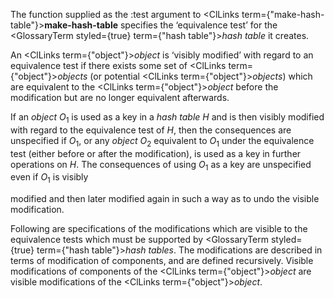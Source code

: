  



The function supplied as the :test argument to <ClLinks  term={"make-hash-table"}><b>make-hash-table</b></ClLinks> specifies the ‘equivalence test’ for the <GlossaryTerm styled={true} term={"hash table"}><i>hash table</i></GlossaryTerm> it creates. 



An <ClLinks  term={"object"}><i>object</i></ClLinks> is ‘visibly modified’ with regard to an equivalence test if there exists some set of <ClLinks  term={"object"}><i>objects</i></ClLinks> (or potential <ClLinks  term={"object"}><i>objects</i></ClLinks>) which are equivalent to the <ClLinks  term={"object"}><i>object</i></ClLinks> before the modification but are no longer equivalent afterwards. 



If an *object O*<sub>1</sub> is used as a key in a *hash table H* and is then visibly modified with regard to the equivalence test of *H*, then the consequences are unspecified if *O*<sub>1</sub>, or any *object O*<sub>2</sub> equivalent to *O*<sub>1</sub> under the equivalence test (either before or after the modification), is used as a key in further operations on *H*. The consequences of using *O*<sub>1</sub> as a key are unspecified even if *O*<sub>1</sub> is visibly 



modified and then later modified again in such a way as to undo the visible modification. 



Following are specifications of the modifications which are visible to the equivalence tests which must be supported by <GlossaryTerm styled={true} term={"hash table"}><i>hash tables</i></GlossaryTerm>. The modifications are described in terms of modification of components, and are defined recursively. Visible modifications of components of the <ClLinks  term={"object"}><i>object</i></ClLinks> are visible modifications of the <ClLinks  term={"object"}><i>object</i></ClLinks>. 



